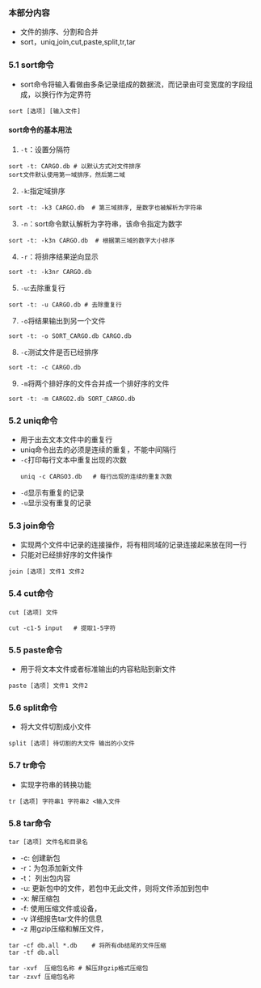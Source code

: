 ### 本部分内容* 文件的排序、分割和合并* sort，uniq,join,cut,paste,split,tr,tar### 5.1 sort命令* sort命令将输入看做由多条记录组成的数据流，而记录由可变宽度的字段组成，以换行作为定界符```sort [选项] [输入文件]```#### sort命令的基本用法1. `-t`：设置分隔符```sort -t: CARGO.db # 以默认方式对文件排序sort文件默认使用第一域排序，然后第二域```2. `-k`:指定域排序```sort -t: -k3 CARGO.db  # 第三域排序, 是数字也被解析为字符串```3. `-n`：sort命令默认解析为字符串，该命令指定为数字```sort -t: -k3n CARGO.db  # 根据第三域的数字大小排序```4. `-r`：将排序结果逆向显示```sort -t: -k3nr CARGO.db```5. `-u`:去除重复行```sort -t: -u CARGO.db # 去除重复行```7. `-o`将结果输出到另一个文件```sort -t: -o SORT_CARGO.db CARGO.db```8. `-c`测试文件是否已经排序```sort -t: -c CARGO.db```9. `-m`将两个排好序的文件合并成一个排好序的文件```sort -t: -m CARGO2.db SORT_CARGO.db```### 5.2 uniq命令* 用于出去文本文件中的重复行* uniq命令出去的必须是连续的重复，不能中间隔行* `-c`打印每行文本中重复出现的次数    ```    uniq -c CARGO3.db   # 每行出现的连续的重复次数    ```* `-d`显示有重复的记录* `-u`显示没有重复的记录### 5.3 join命令* 实现两个文件中记录的连接操作，将有相同域的记录连接起来放在同一行* 只能对已经排好序的文件操作```join [选项] 文件1 文件2```### 5.4 cut命令```cut [选项] 文件``````cut -c1-5 input   # 提取1-5字符```### 5.5 paste命令* 用于将文本文件或者标准输出的内容粘贴到新文件```paste [选项] 文件1 文件2```### 5.6 split命令* 将大文件切割成小文件```split [选项] 待切割的大文件 输出的小文件```### 5.7 tr命令* 实现字符串的转换功能```tr [选项] 字符串1 字符串2 <输入文件```### 5.8 tar命令```tar [选项] 文件名和目录名```* -c: 创建新包* -r：为包添加新文件* -t： 列出包内容* -u: 更新包中的文件，若包中无此文件，则将文件添加到包中* -x: 解压缩包* -f: 使用压缩文件或设备，* -v 详细报告tar文件的信息* -z 用gzip压缩和解压文件，```tar -cf db.all *.db    # 将所有db结尾的文件压缩tar -tf db.alltar -xvf  压缩包名称 # 解压非gzip格式压缩包tar -zxvf 压缩包名称```